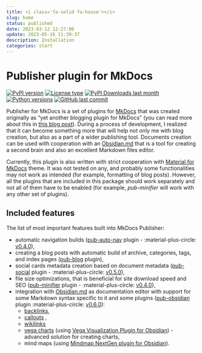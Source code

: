 ```yaml
---
title: <i class='fa-solid fa-house'></i>
slug: home
status: published
date: 2023-03-12 12:27:00
update: 2023-05-16 11:39:37
description: Installation
categories: start
---
```

# Publisher plugin for MkDocs

[![PyPI version](https://img.shields.io/pypi/v/mkdocs-publisher?logo=pypi&style=plastic)](https://pypi.org/project/mkdocs-publisher/)
[![License type](https://img.shields.io/pypi/l/mkdocs-publisher?logo=pypi&style=plastic)](https://opensource.org/license/bsd-2-clause/)
[![PyPI Downloads last month](https://img.shields.io/pypi/dm/mkdocs-publisher?logo=pypi&style=plastic)](https://pypistats.org/search/mkdocs-publisher)
[![Python versions](https://img.shields.io/pypi/pyversions/mkdocs-publisher?logo=python&style=plastic)](https://www.python.org)
[![GitHub last commit](https://img.shields.io/github/last-commit/mkusz/mkdocs-publisher?logo=github&style=plastic)](https://github.com/mkusz/mkdocs-publisher/commits/main)

Publisher for MkDocs is a set of plugins for [MkDocs](https://www.mkdocs.org) that was created originally as “yet another blogging plugin for MkDocs” (you can read more about this in [this blog post](04_blog/v010-initial-release.md)). During a process of development, I realized that it can become something more that will help not only me with blog creation, but also as a part of a wider publishing tool. Documents creation can be used with cooperation with an [Obsidian.md](https://obsidian.md/) that is a tool for creating a second brain and also an excellent Markdown files editor.

Currently, this plugin is also written with strict cooperation with [Material for MkDocs](https://squidfunk.github.io/mkdocs-material/) theme. It was not tested on any, and probably some functionalities may not work as intended (for example, formatting of blog posts). However, all the plugins that are included in this package should work separately and not all of them have to be enabled (for example, _pub-minifier_ will work with any other set of plugins).

## Included features

The list of most important features built into MkDocs Publisher:

- automatic navigation builds ([pub-auto-nav](02_setup/02_setting-up-auto-nav.md) plugin - :material-plus-circle: [v0.4.0](04_blog/v040-minifier-and-autonav.md)),
- creating a blog posts with automatic build of archive, categories, tags, and index pages ([pub-blog](02_setup/03_setting-up-a-blog.md) plugin),
- social cards metadata creation based on document metadata ([pub-social](02_setup/04_setting-up-a-social-cards.md) plugin - :material-plus-circle: [v0.5.0](04_blog/v050-social.md)),
- file size optimizations, that is beneficial for site download speed and SEO ([pub-minifier](02_setup/09_setting-up-a-minifier.md) plugin - :material-plus-circle: [v0.4.0](04_blog/v040-minifier-and-autonav.md)),
- integration with [Obsidian.md](https://obsidian.md/) as documentation editor with support for some Markdown syntax specific to it and some plugins ([pub-obsidian](02_setup/05_setting-up-an-obsidian.md) plugin :material-plus-circle: [v0.6.0](04_blog/v060-obsidian.md)):
	- [backlinks](https://help.obsidian.md/Plugins/Backlinks),
	- [callouts](https://help.obsidian.md/Editing+and+formatting/Callouts) ,
	- [wikilinks](https://help.obsidian.md/Linking+notes+and+files/Internal+links)
	- [vega charts](https://vega.github.io/vega/) (using [Vega Visualization Plugin for Obsidian](https://github.com/Some-Regular-Person/obsidian-vega)) - advanced solution for creating charts,
	- mind maps (using [Mindmap NextGen plugin for Obsidian](https://github.com/verocloud/obsidian-mindmap-nextgen)).
